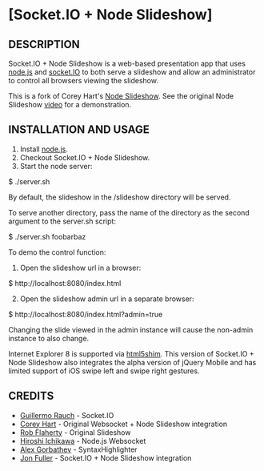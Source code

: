 [Socket.IO + Node Slideshow]
===========================

## DESCRIPTION

Socket.IO + Node Slideshow is a web-based presentation app that uses [node.js](http://nodejs.org) and [socket.IO](http://socket.io/) to both serve a slideshow and allow an administrator to control all browsers viewing the slideshow. 

This is a fork of Corey Hart's [Node Slideshow](http://www.codenothing.com/archives/2010/node-slideshow/). See the original Node Slideshow [video](http://www.youtube.com/watch?v=rSzyarICWiU) for a demonstration.


## INSTALLATION AND USAGE

1. Install [node.js](http://nodejs.org/).
2. Checkout Socket.IO + Node Slideshow.
3. Start the node server:

  $ ./server.sh

By default, the slideshow in the /slideshow directory will be served.

To serve another directory, pass the name of the directory as the second argument to the server.sh script:

  $ ./server.sh foobarbaz

To demo the control function:

1. Open the slideshow url in a browser:

  $ http://localhost:8080/index.html

2. Open the slideshow admin url in a separate browser:

  $ http://localhost:8080/index.html?admin=true

Changing the slide viewed in the admin instance will cause the non-admin instance to also change.

Internet Explorer 8 is supported via [html5shim](http://code.google.com/p/html5shim/). This version of Socket.IO + Node Slideshow also integrates the alpha version of jQuery Mobile and has limited support of iOS swipe left and swipe right gestures. 

## CREDITS

* [Guillermo Rauch](http://devthought.com/) - Socket.IO
* [Corey Hart](http://codenothing.com) - Original Websocket + Node Slideshow integration
* [Rob Flaherty](http://www.ravelrumba.com) - Original Slideshow
* [Hiroshi Ichikawa](http://github.com/gimite/web-socket-js) - Node.js Websocket
* [Alex Gorbathev](http://alexgorbatchev.com) - SyntaxHighlighter
* [Jon Fuller](http://erg7.com) - Socket.IO + Node Slideshow integration
